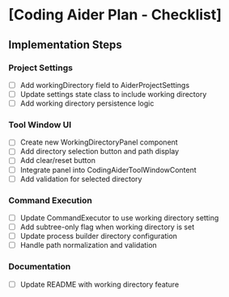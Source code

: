 # [Coding Aider Plan - Checklist]

## Implementation Steps

### Project Settings
- [ ] Add workingDirectory field to AiderProjectSettings
- [ ] Update settings state class to include working directory
- [ ] Add working directory persistence logic

### Tool Window UI
- [ ] Create new WorkingDirectoryPanel component
- [ ] Add directory selection button and path display
- [ ] Add clear/reset button
- [ ] Integrate panel into CodingAiderToolWindowContent
- [ ] Add validation for selected directory

### Command Execution
- [ ] Update CommandExecutor to use working directory setting
- [ ] Add subtree-only flag when working directory is set
- [ ] Update process builder directory configuration
- [ ] Handle path normalization and validation

### Documentation
- [ ] Update README with working directory feature
